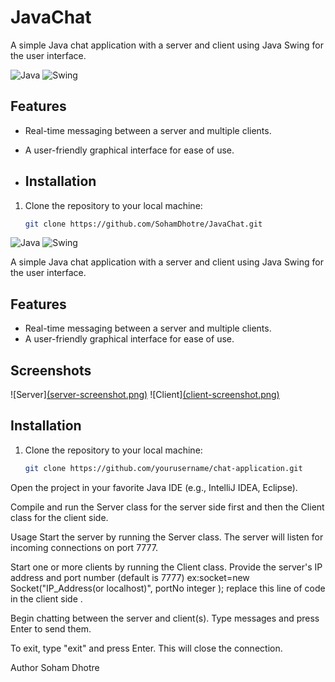 # JavaChat
A simple Java chat application with a server and client using Java Swing for the user interface.

![Java](https://img.shields.io/badge/Java-1.8-blue)
![Swing](https://img.shields.io/badge/Swing-UI-orange)

## Features

- Real-time messaging between a server and multiple clients.
- A user-friendly graphical interface for ease of use.

- ## Installation

1. Clone the repository to your local machine:
   ```sh
   git clone https://github.com/SohamDhotre/JavaChat.git

![Java](https://img.shields.io/badge/Java-1.8-blue)
![Swing](https://img.shields.io/badge/Swing-UI-orange)

A simple Java chat application with a server and client using Java Swing for the user interface.

## Features

- Real-time messaging between a server and multiple clients.
- A user-friendly graphical interface for ease of use.

## Screenshots

![Server][(server-screenshot.png)](https://github.com/SohamDhotre/JavaChat/blob/main/Server_screenshot.png)
![Client][(client-screenshot.png)](https://github.com/SohamDhotre/JavaChat/blob/main/Client_screenshot.png)
## Installation

1. Clone the repository to your local machine:
   ```sh
   git clone https://github.com/yourusername/chat-application.git
Open the project in your favorite Java IDE (e.g., IntelliJ IDEA, Eclipse).

Compile and run the Server class for the server side first and then the Client class for the client side.

Usage
Start the server by running the Server class. The server will listen for incoming connections on port 7777.

Start one or more clients by running the Client class. Provide the server's IP address and port number (default is 7777) 
ex:socket=new Socket("IP_Address(or localhost)", portNo integer ); replace this line of code in the client side .

Begin chatting between the server and client(s). Type messages and press Enter to send them.

To exit, type "exit" and press Enter. This will close the connection.

Author 
Soham Dhotre
